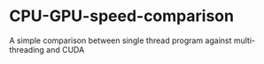 # CPU-GPU-speed-comparison
A simple comparison between single thread program against multi-threading and CUDA
